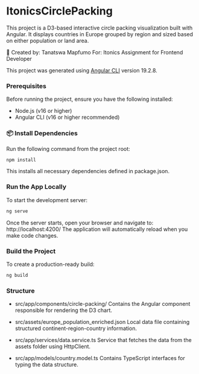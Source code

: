 # ItonicsCirclePacking
This project is a D3-based interactive circle packing visualization built with Angular. It displays countries in Europe grouped by region and sized based on either population or land area.

👤 Created by: Tanatswa Mapfumo
For: Itonics Assignment for Frontend Developer 


This project was generated using [Angular CLI](https://github.com/angular/angular-cli) version 19.2.8.

### Prerequisites

Before running the project, ensure you have the following installed:

- Node.js (v16 or higher)
- Angular CLI (v16 or higher recommended)

### 📦 Install Dependencies

Run the following command from the project root:

```bash
npm install
```
This installs all necessary dependencies defined in package.json.

### Run the App Locally
To start the development server:

```bash
ng serve
```
Once the server starts, open your browser and navigate to: http://localhost:4200/
The application will automatically reload when you make code changes.

### Build the Project
To create a production-ready build:

```bash
ng build
```

### Structure
- src/app/components/circle-packing/
Contains the Angular component responsible for rendering the D3 chart.

- src/assets/europe_population_enriched.json
Local data file containing structured continent-region-country information.

- src/app/services/data.service.ts
Service that fetches the data from the assets folder using HttpClient.

- src/app/models/country.model.ts
Contains TypeScript interfaces for typing the data structure.
